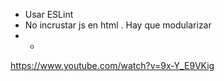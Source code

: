 * Usar ESLint
*  No incrustar js en html <script>...</script>. Hay que modularizar
*  *


https://www.youtube.com/watch?v=9x-Y_E9VKig
